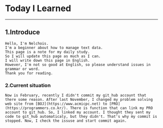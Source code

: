 # Today I Learned
---
## 1.Introduce
    Hello, I'm Nelchois. 
    I'm a beginner about how to manage text data. 
    This page is a note for my daily study. 
    So I will update this page as much as I can.
    I will write down this page in English. 
    However, I'm not so good at English, so please understand issues in grammar or word.  
    Thank you for reading.

### 2.Current situation
    Now is February, recently I didn't commit my git_hub account that there some reason. After last November, I changed my problem solving web site from [BOJ](https://www.acmicpc.net) to [PRO](https://programmers.co.kr/). There is function that can link my PRO account to git_hub. So, I linked my account. I thought they sent my code to git_hub automaticaly, but they didn't. That's why my commit is stopped. Now, I check the issuse and start commit again.
